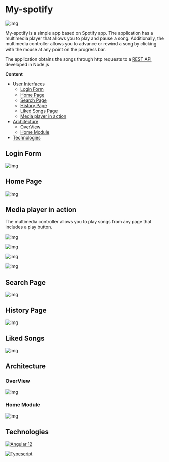 
# My-spotify

![img](./media/overview.gif)

 
My-spotify is a simple app based on Spotify app.
The application has a multimedia player that allows you to play and pause a song. Additionally, the multimedia controller allows you to advance or rewind a song by clicking with the mouse at any point on the progress bar.

The application obtains the songs through http requests to a [REST API](https://github.com/leifermendez/node-api-tracks) developed in Node.js 

**Content**
 * [User Interfaces](#problem-introduction)
   - [Login Form](#login-form)
   - [Home Page](#home-page)
   - [Search Page](#search-page)
   - [History Page](#history-page)
   - [Liked Songs Page](#liked-songs)
   - [Media player in action](#media-player-in-action)
 * [Architecture ](#architecture)
   - [OverView](#overview)
   - [Home Module](#home-module)
 * [Technologies](#technologies) 

## Login Form
![img](./media/loginForm.webp)
 

## Home Page
![img](./media/homePage.webp)
 
## Media player in action
The multimedia controller allows you to play songs from any page that includes a play button. 

 ![img](./media/mediaPlayerActive1.webp) 

 ![img](./media/mediaPlayerActive2.webp)

 ![img](./media/mediaPlayerActive3.webp)

 ![img](./media/mediaPlayerActive4.webp)   

## Search Page
![img](./media/searchPage.webp)

## History Page
![img](./media/historyPage.webp)

## Liked Songs
![img](./media/favoritesPage.webp)


## Architecture 

### OverView
![img](./media/overView.webp)

### Home Module
![img](./media/homeModule.webp)
 
## Technologies

[![Angular 12](https://img.shields.io/badge/Angular-12.1.1-DD0031?style=for-the-badge&logo=angular&logoColor=white)](https://v7.material.angular.io/components/badge)
 

[![Typescript](https://img.shields.io/badge/TypeScript-4.3.2-blue?style=for-the-badge&logo=typescript&logoColor=white)](https://www.typescriptlang.org/)